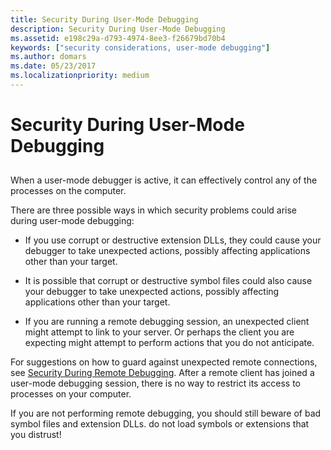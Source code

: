```yaml
---
title: Security During User-Mode Debugging
description: Security During User-Mode Debugging
ms.assetid: e198c29a-d793-4974-8ee3-f26679bd70b4
keywords: ["security considerations, user-mode debugging"]
ms.author: domars
ms.date: 05/23/2017
ms.localizationpriority: medium
---
```


# Security During User-Mode Debugging


## <span id="ddk_security_during_user_mode_debugging_dbg"></span><span id="DDK_SECURITY_DURING_USER_MODE_DEBUGGING_DBG"></span>


When a user-mode debugger is active, it can effectively control any of the processes on the computer.

There are three possible ways in which security problems could arise during user-mode debugging:

-   If you use corrupt or destructive extension DLLs, they could cause your debugger to take unexpected actions, possibly affecting applications other than your target.

-   It is possible that corrupt or destructive symbol files could also cause your debugger to take unexpected actions, possibly affecting applications other than your target.

-   If you are running a remote debugging session, an unexpected client might attempt to link to your server. Or perhaps the client you are expecting might attempt to perform actions that you do not anticipate.

For suggestions on how to guard against unexpected remote connections, see [Security During Remote Debugging](security-during-remote-debugging.md). After a remote client has joined a user-mode debugging session, there is no way to restrict its access to processes on your computer.

If you are not performing remote debugging, you should still beware of bad symbol files and extension DLLs. do not load symbols or extensions that you distrust!

 

 





